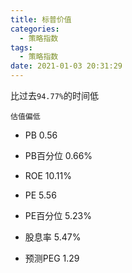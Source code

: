 ```yaml
---
title: 标普价值
categories:
  - 策略指数
tags:
  - 策略指数
date: 2021-01-03 20:31:29
---
```


比过去```94.77%```的时间低

```估值偏低```

* PB
0.56

* PB百分位
0.66%

* ROE
10.11%

* PE
5.56

* PE百分位
5.23%

* 股息率
5.47%

* 预测PEG
1.29